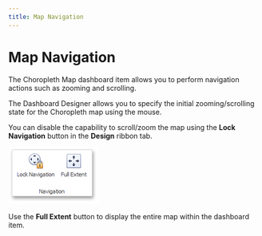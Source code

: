 ```yaml
---
title: Map Navigation
---
```

# Map Navigation
The Choropleth Map dashboard item allows you to perform navigation actions such as zooming and scrolling.

The Dashboard Designer allows you to specify the initial zooming/scrolling state for the Choropleth map using the mouse.

You can disable the capability to scroll/zoom the map using the **Lock Navigation** button in the **Design** ribbon tab.

![MapNavigationGroup](../../../../images/img25019.png)

Use the **Full Extent** button to display the entire map within the dashboard item.